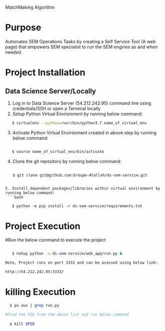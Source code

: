 MatchMaking Algorithm




# Purpose

Automates SEM Operations Tasks by creating a Self Service Tool (A web page) that empowers SEM specialist to run the SEM engines as and when needed.



# Project Installation

## Data Science Server/Locally

1. Log in to Data Science Server (54.212.242.95) command line using credentials/SSH or open a Terminal locally
2. Setup Python Virtual Envrionment by running below command:
   
```bash
   $ virtualenv --python=/usr/bin/python3.7 name_of_virtual_env
```

3. Activate Python Virtual Environment created in above step by running below command:
```bash

   $ source name_of_virtual_env/bin/activate
```

4. Clone the git repository by running below command:
   ```bash
 
   $ git clone git@github.com:Groupe-Atallah/ds-sem-service.git
```

5. Install dependent packages/libraries within virtual environment by running below command:
 ```bash
  
   $ python -m pip install -r ds-sem-service/requirements.txt

```

# Project Execution
#Run the below command to execute the project
```bash

   $ nohup python -u ds-sem-service/web_app/run.py &

Note, Project runs on port 3333 and can be acessed using below link:

http://54.212.242.95:3333/

```

# killing Execution
```bash
  $ ps aux | grep run.py

#Find the PID from the above list and run below command
  
  $ kill $PID
```



